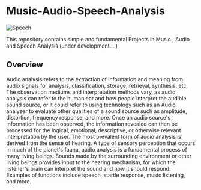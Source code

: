 # Music-Audio-Speech-Analysis
![Speech](https://github.com/Aliarcher/Music-Audio-Speech-Analysis/assets/53465519/2de3dabf-7c65-4290-bf16-5ef5762caa7b)

This repository contains simple and fundamental Projects in Music , Audio and Speech Analysis (under development....)
## Overview
Audio analysis refers to the extraction of information and meaning from audio signals for analysis, classification, storage, retrieval, synthesis, etc. The observation mediums and interpretation methods vary, as audio analysis can refer to the human ear and how people interpret the audible sound source, or it could refer to using technology such as an Audio analyzer to evaluate other qualities of a sound source such as amplitude, distortion, frequency response, and more. Once an audio source's information has been observed, the information revealed can then be processed for the logical, emotional, descriptive, or otherwise relevant interpretation by the user.
The most prevalent form of audio analysis is derived from the sense of hearing. A type of sensory perception that occurs in much of the planet's fauna, audio analysis is a fundamental process of many living beings. Sounds made by the surrounding environment or other living beings provides input to the hearing mechanism, for which the listener's brain can interpret the sound and how it should respond. Examples of functions include speech, startle response, music listening, and more.
